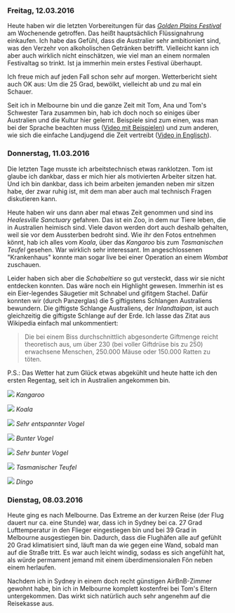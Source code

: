 ### Freitag, 12.03.2016

Heute haben wir die letzten Vorbereitungen für das [*Golden Plains Festival*](http://2016.goldenplains.com.au/) am Wochenende getroffen. Das heißt hauptsächlich Flüssignahrung einkaufen. Ich habe das Gefühl, dass die Australier sehr ambitioniert sind, was den Verzehr von alkoholischen Getränken betrifft. Vielleicht kann ich aber auch wirklich nicht einschätzen, wie viel man an einem normalen Festivaltag so trinkt. Ist ja immerhin mein erstes Festival überhaupt.

Ich freue mich auf jeden Fall schon sehr auf morgen. Wetterbericht sieht auch OK aus: Um die 25 Grad, bewölkt, vielleicht ab und zu mal ein Schauer.

Seit ich in Melbourne bin und die ganze Zeit mit Tom, Ana und Tom's Schwester Tara zusammen bin, hab ich doch noch so einiges über Australien und die Kultur hier gelernt. Beispiele sind zum einen, was man bei der Sprache beachten muss ([Video mit Beispielen](https://www.youtube.com/watch?v=yDb_WsAt_Z0)) und zum anderen, wie sich die einfache Landjugend die Zeit vertreibt ([Video in Englisch](https://www.youtube.com/watch?v=UUg-8NWRk98)).


### Donnerstag, 11.03.2016

Die letzten Tage musste ich arbeitstechnisch etwas ranklotzen. Tom ist glaube ich dankbar, dass er mich hier als motivierten Arbeiter sitzen hat. Und ich bin dankbar, dass ich beim arbeiten jemanden neben mir sitzen habe, der zwar ruhig ist, mit dem man aber auch mal technisch Fragen diskutieren kann.

Heute haben wir uns dann aber mal etwas Zeit genommen und sind ins *Healesville Sanctuary* gefahren. Das ist ein Zoo, in dem nur Tiere leben, die in Australien heimisch sind. Viele davon werden dort auch deshalb gehalten, weil sie vor dem Aussterben bedroht sind. Wie ihr den Fotos entnehmen könnt, hab ich alles vom *Koala*, über das *Kangaroo* bis zum *Tasmanischen Teufel* gesehen. War wirklich sehr interessant. Im angeschlossenen "Krankenhaus" konnte man sogar live bei einer Operation an einem *Wombat* zuschauen.

Leider haben sich aber die *Schabeltiere* so gut versteckt, dass wir sie nicht entdecken konnten. Das wäre noch ein Highlight gewesen. Immerhin ist es ein Eier-legendes Säugetier mit Schnabel und gifitgem Stachel. Dafür konnten wir (durch Panzerglas) die 5 giftigstens Schlangen Australiens bewundern. Die giftigste Schlange Australiens, der *Inlandtaipan*, ist auch gleichzeitig die giftigste Schlange auf der Erde. Ich lasse das Zitat aus Wikipedia einfach mal unkommentiert:

> Die bei einem Biss durchschnittlich abgesonderte Giftmenge reicht theoretisch aus, um über 230 (bei voller Giftdrüse bis zu 250) erwachsene Menschen, 250.000 Mäuse oder 150.000 Ratten zu töten.

P.S.: Das Wetter hat zum Glück etwas abgekühlt und heute hatte ich den ersten Regentag, seit ich in Australien angekommen bin.

![](https://www.dropbox.com/s/oy23edsr504cb7p/DSC_0120.jpg?dl=1)
*Kangaroo*

![](https://www.dropbox.com/s/qkhnbhko8pzsd3j/DSC_0130.jpg?dl=1)
*Koala*

![](https://www.dropbox.com/s/4n2b88ghghrbmln/DSC_0134.jpg?dl=1)
*Sehr entspannter Vogel*

![](https://www.dropbox.com/s/4cqu37pn8jt6dm8/DSC_0140.jpg?dl=1)
*Bunter Vogel*

![](https://www.dropbox.com/s/xhczkt86oi897el/DSC_0159.jpg?dl=1)
*Sehr bunter Vogel*

![](https://www.dropbox.com/s/7wji2xje7yqovoq/DSC_0178.jpg?dl=1)
*Tasmanischer Teufel*

![](https://www.dropbox.com/s/9lg4us9k4u425ee/DSC_0183.jpg?dl=1)
*Dingo*


### Dienstag, 08.03.2016

Heute ging es nach Melbourne. Das Extreme an der kurzen Reise (der Flug dauert nur ca. eine Stunde) war, dass ich in Sydney bei ca. 27 Grad Lufttemperatur in den Flieger eingestiegen bin und bei 39 Grad in Melbourne ausgestiegen bin. Dadurch, dass die Flughäfen alle auf gefühlt 20 Grad klimatisiert sind, läuft man da wie gegen eine Wand, sobald man auf die Straße tritt. Es war auch leicht windig, sodass es sich angefühlt hat, als würde permament jemand mit einem überdimensionalen Fön neben einem herlaufen.

Nachdem ich in Sydney in einem doch recht günstigen AirBnB-Zimmer gewohnt habe, bin ich in Melbourne komplett kostenfrei bei Tom's Eltern untergekommen. Das wirkt sich natürlich auch sehr angenehm auf die Reisekasse aus.
